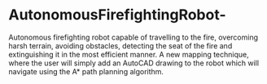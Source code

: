 # AutonomousFirefightingRobot-
Autonomous firefighting robot capable of travelling to the fire, overcoming harsh terrain, avoiding obstacles, detecting the seat of the fire and extinguishing it in the most efficient manner. A new mapping technique, where the user will simply add an AutoCAD drawing to the robot which will navigate using the A* path planning algorithm.
